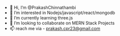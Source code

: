 - 👋 Hi, I’m @PrakashChinnathambi
- 👀 I’m interested in Nodejs/javascript/react/mongodb
- 🌱 I’m currently learning three.js 
- 💞️ I’m looking to collaborate on MERN Stack Projects
- 📫 reach me via - prakash.cpr23@gmail.com

<!---
PrakashChinnathambi1310/PrakashChinnathambi1310 is a ✨ special ✨ repository because its `README.md` (this file) appears on your GitHub profile.
You can click the Preview link to take a look at your changes.
--->

